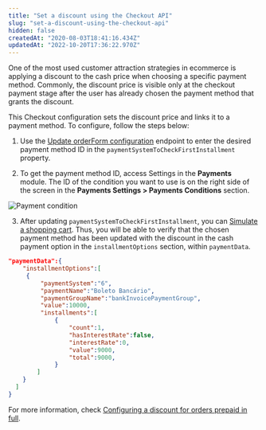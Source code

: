 ```yaml
---
title: "Set a discount using the Checkout API"
slug: "set-a-discount-using-the-checkout-api"
hidden: false
createdAt: "2020-08-03T18:41:16.434Z"
updatedAt: "2022-10-20T17:36:22.970Z"
---
```


One of the most used customer attraction strategies in ecommerce is applying a discount to the cash price when choosing a specific payment method. Commonly, the discount price is visible only at the checkout payment stage after the user has already chosen the payment method that grants the discount.

This Checkout configuration sets the discount price and links it to a payment method. To configure, follow the steps below:

1. Use the [Update orderForm configuration](https://developers.vtex.com/docs/api-reference/checkout-api#post-/api/checkout/pvt/configuration/orderForm) endpoint to enter the desired payment method ID in the `paymentSystemToCheckFirstInstallment` property.

2. To get the payment method ID, access Settings in the **Payments** module. The ID of the condition you want to use is on the right side of the screen in the **Payments Settings > Payments Conditions** section.

![Payment condition](https://cdn.jsdelivr.net/gh/vtexdocs/dev-portal-content@main/images/set-a-discount-using-the-checkout-api-0.png)

3. After updating `paymentSystemToCheckFirstInstallment`, you can [Simulate a shopping cart](https://developers.vtex.com/docs/guides/simulate-a-shopping-cart). Thus, you will be able to verify that the chosen payment method has been updated with the discount in the cash payment option in the `installmentOptions` section, within `paymentData`.

```json
"paymentData":{
    "installmentOptions":[
   	 {
   		 "paymentSystem":"6",
   		 "paymentName":"Boleto Bancário",
   		 "paymentGroupName":"bankInvoicePaymentGroup",
   		 "value":10000,
   		 "installments":[
   			 {
   				 "count":1,
   				 "hasInterestRate":false,
   				 "interestRate":0,
   				 "value":9000,
   				 "total":9000,
   			 }
   		]
   	}
  ]
}
```

For more information, check [Configuring a discount for orders prepaid in full](https://help.vtex.com/en/tutorial/configurar-desconto-de-preco-a-vista--7Lfcj9Wb5dpYfA2gKkACIt).
